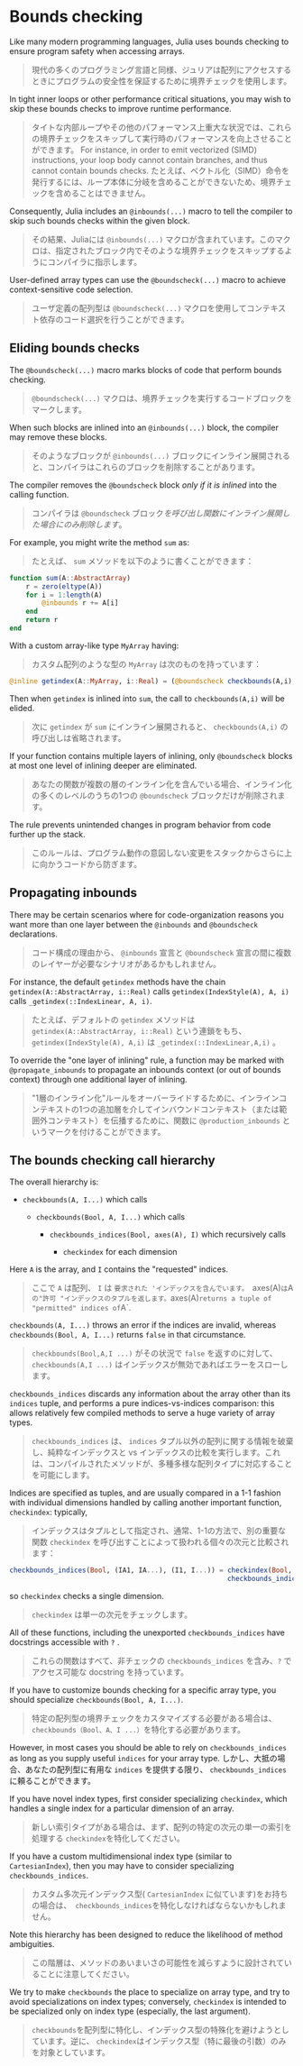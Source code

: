 # Bounds checking

<!-- EN -->
Like many modern programming languages, Julia uses bounds checking to ensure program safety when accessing arrays.
> 現代の多くのプログラミング言語と同様、ジュリアは配列にアクセスするときにプログラムの安全性を保証するために境界チェックを使用します。
<!-- EN -->
In tight inner loops or other performance critical situations, you may wish to skip these bounds checks to improve runtime performance.
> タイトな内部ループやその他のパフォーマンス上重大な状況では、これらの境界チェックをスキップして実行時のパフォーマンスを向上させることができます。
For instance, in order to emit vectorized (SIMD) instructions, your loop body cannot contain branches, and thus cannot contain bounds checks.
> たとえば、ベクトル化（SIMD）命令を発行するには、ループ本体に分岐を含めることができないため、境界チェックを含めることはできません。
<!-- EN -->
Consequently, Julia includes an `@inbounds(...)` macro to tell the compiler to skip such bounds checks within the given block.
> その結果、Juliaには `@inbounds(...)` マクロが含まれています。このマクロは、指定されたブロック内でそのような境界チェックをスキップするようにコンパイラに指示します。
<!-- EN -->
User-defined array types can use the `@boundscheck(...)` macro to achieve context-sensitive code selection.
> ユーザ定義の配列型は `@boundscheck(...)` マクロを使用してコンテキスト依存のコード選択を行うことができます。

## Eliding bounds checks

<!-- EN -->
The `@boundscheck(...)` macro marks blocks of code that perform bounds checking.
> `@boundscheck(...)` マクロは、境界チェックを実行するコードブロックをマークします。
<!-- EN -->
When such blocks are inlined into an `@inbounds(...)` block, the compiler may remove these blocks.
> そのようなブロックが `@inbounds(...)` ブロックにインライン展開されると、コンパイラはこれらのブロックを削除することがあります。
<!-- EN -->
The compiler removes the `@boundscheck` block *only if it is inlined* into the calling function.
> コンパイラは `@boundscheck` ブロック*を呼び出し関数にインライン展開した場合にのみ削除します*。
<!-- EN -->
For example, you might write the method `sum` as:
> たとえば、 `sum` メソッドを以下のように書くことができます：

```julia
function sum(A::AbstractArray)
    r = zero(eltype(A))
    for i = 1:length(A)
        @inbounds r += A[i]
    end
    return r
end
```

<!-- EN -->
With a custom array-like type `MyArray` having:
> カスタム配列のような型の `MyArray` は次のものを持っています：

```julia
@inline getindex(A::MyArray, i::Real) = (@boundscheck checkbounds(A,i); A.data[to_index(i)])
```

<!-- EN -->
Then when `getindex` is inlined into `sum`, the call to `checkbounds(A,i)` will be elided.
> 次に `getindex` が `sum` にインライン展開されると、 `checkbounds(A,i)` の呼び出しは省略されます。
<!-- EN -->
If your function contains multiple layers of inlining, only `@boundscheck` blocks at most one level of inlining deeper are eliminated.
> あなたの関数が複数の層のインライン化を含んでいる場合、インライン化の多くのレベルのうちの1つの `@boundscheck` ブロックだけが削除されます。
<!-- EN -->
The rule prevents unintended changes in program behavior from code further up the stack.
> このルールは、プログラム動作の意図しない変更をスタックからさらに上に向かうコードから防ぎます。

## Propagating inbounds

<!-- EN -->
There may be certain scenarios where for code-organization reasons you want more than one layer between the `@inbounds` and `@boundscheck` declarations.
> コード構成の理由から、 `@inbounds` 宣言と `@boundscheck` 宣言の間に複数のレイヤーが必要なシナリオがあるかもしれません。
<!-- EN -->
For instance, the default `getindex` methods have the chain `getindex(A::AbstractArray, i::Real)` calls `getindex(IndexStyle(A), A, i)` calls `_getindex(::IndexLinear, A, i)`.
> たとえば、デフォルトの `getindex` メソッドは `getindex(A::AbstractArray, i::Real)` という連鎖をもち、 `getindex(IndexStyle(A), A,i)` は `_getindex(::IndexLinear,A,i)` 。

<!-- EN -->
To override the "one layer of inlining" rule, a function may be marked with `@propagate_inbounds` to propagate an inbounds context (or out of bounds context) through one additional layer of inlining.
> "1層のインライン化"ルールをオーバーライドするために、インラインコンテキストの1つの追加層を介してインバウンドコンテキスト（または範囲外コンテキスト）を伝播するために、関数に `@production_inbounds` というマークを付けることができます。

## The bounds checking call hierarchy

The overall hierarchy is:

  * `checkbounds(A, I...)` which calls

      * `checkbounds(Bool, A, I...)` which calls

          * `checkbounds_indices(Bool, axes(A), I)` which recursively calls

              * `checkindex` for each dimension

<!-- EN -->
Here `A` is the array, and `I` contains the "requested" indices.
> ここで `A` は配列、 `I` は `要求された 'インデックスを含んでいます。
`axes(A)` は `A` の"許可 "インデックスのタプルを返します。
> `axes(A)` returns a tuple of "permitted" indices of `A`.

<!-- EN -->
`checkbounds(A, I...)` throws an error if the indices are invalid, whereas `checkbounds(Bool, A, I...)` returns `false` in that circumstance. 
> `checkbounds(Bool,A,I ...)` がその状況で `false` を返すのに対して、 `checkbounds(A,I ...)` はインデックスが無効であればエラーをスローします。
<!-- EN -->
`checkbounds_indices` discards any information about the array other than its `indices` tuple, and performs a pure indices-vs-indices comparison: this allows relatively few compiled methods to serve a huge variety of array types.
> `checkbounds_indices` は、 `indices` タプル以外の配列に関する情報を破棄し、純粋なインデックスと vs インデックスの比較を実行します。これは、コンパイルされたメソッドが、多種多様な配列タイプに対応することを可能にします。
<!-- EN -->
Indices are specified as tuples, and are usually compared in a 1-1 fashion with individual dimensions handled by calling another important function, `checkindex`: typically,
> インデックスはタプルとして指定され、通常、1-1の方法で、別の重要な関数 `checkindex` を呼び出すことによって扱われる個々の次元と比較されます：

```julia
checkbounds_indices(Bool, (IA1, IA...), (I1, I...)) = checkindex(Bool, IA1, I1) &
                                                      checkbounds_indices(Bool, IA, I)
```

<!-- EN -->
so `checkindex` checks a single dimension.
> `checkindex` は単一の次元をチェックします。
<!-- EN -->
All of these functions, including the unexported `checkbounds_indices` have docstrings accessible with `?` .
> これらの関数はすべて、非チェックの `checkbounds_indices` を含み、`?` でアクセス可能な docstring を持っています。

<!-- EN -->
If you have to customize bounds checking for a specific array type, you should specialize `checkbounds(Bool, A, I...)`.
> 特定の配列型の境界チェックをカスタマイズする必要がある場合は、 `checkbounds（Bool、A、I ...）`を特化する必要があります。
<!-- EN -->
However, in most cases you should be able to rely on `checkbounds_indices` as long as you supply useful `indices` for your array type.
しかし、大抵の場合、あなたの配列型に有用な `indices` を提供する限り、 `checkbounds_indices` に頼ることができます。

<!-- EN -->
If you have novel index types, first consider specializing `checkindex`, which handles a single index for a particular dimension of an array.
> 新しい索引タイプがある場合は、まず、配列の特定の次元の単一の索引を処理する `checkindex`を特化してください。
<!-- EN -->
If you have a custom multidimensional index type (similar to `CartesianIndex`), then you may have to consider specializing `checkbounds_indices`.
> カスタム多次元インデックス型( `CartesianIndex` に似ています)をお持ちの場合は、` checkbounds_indices`を特化しなければならないかもしれません。

<!-- EN -->
Note this hierarchy has been designed to reduce the likelihood of method ambiguities.
> この階層は、メソッドのあいまいさの可能性を減らすように設計されていることに注意してください。
<!-- EN -->
We try to make `checkbounds` the place to specialize on array type, and try to avoid specializations on index types; conversely, `checkindex` is intended to be specialized only on index type (especially, the last argument).
> `checkbounds`を配列型に特化し、インデックス型の特殊化を避けようとしています。逆に、 `checkindex`はインデックス型（特に最後の引数）のみを対象としています。
